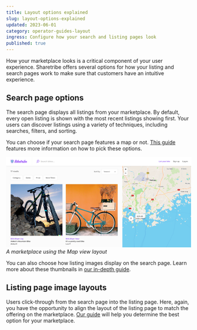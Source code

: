 ```yaml
---
title: Layout options explained
slug: layout-options-explained
updated: 2023-06-01
category: operator-guides-layout
ingress: Configure how your search and listing pages look
published: true
---
```


How your marketplace looks is a critical component of your user
experience. Sharetribe offers several options for how your listing and
search pages work to make sure that customers have an intuitive
experience.

## Search page options

The search page displays all listings from your marketplace. By default,
every open listing is shown with the most recent listings showing first.
Your users can discover listings using a variety of techniques,
including searches, filters, and sorting.

You can choose if your search page features a map or not.
[This guide](https://www.sharetribe.com/docs/operator-guides/search-page-layout-options/)
features more information on how to pick these options.

![Map view option for search page layout](./map-view.png) _A marketplace
using the Map view layout_

You can also choose how listing images display on the search page. Learn
more about these thumbnails in
[our in-depth guide](https://www.sharetribe.com/docs/operator-guides/listing-thumbnail-aspect-ratio).

## Listing page image layouts

Users click-through from the search page into the listing page. Here,
again, you have the opportunity to align the layout of the listing page
to match the offering on the marketplace.
[Our guide](https://www.sharetribe.com/docs/operator-guides/listing-page-image-layouts/)
will help you determine the best option for your marketplace.
